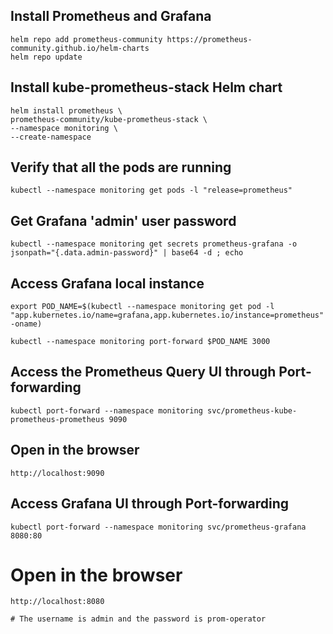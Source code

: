 ## Install Prometheus and Grafana

    helm repo add prometheus-community https://prometheus-community.github.io/helm-charts
    helm repo update

## Install kube-prometheus-stack Helm chart
    helm install prometheus \
    prometheus-community/kube-prometheus-stack \
    --namespace monitoring \
    --create-namespace

## Verify that all the pods are running
    kubectl --namespace monitoring get pods -l "release=prometheus"

## Get Grafana 'admin' user password
    kubectl --namespace monitoring get secrets prometheus-grafana -o jsonpath="{.data.admin-password}" | base64 -d ; echo

## Access Grafana local instance
    export POD_NAME=$(kubectl --namespace monitoring get pod -l "app.kubernetes.io/name=grafana,app.kubernetes.io/instance=prometheus" -oname)

    kubectl --namespace monitoring port-forward $POD_NAME 3000


## Access the Prometheus Query UI through Port-forwarding
    kubectl port-forward --namespace monitoring svc/prometheus-kube-prometheus-prometheus 9090

## Open in the browser
    http://localhost:9090 

 

## Access Grafana UI through Port-forwarding
    kubectl port-forward --namespace monitoring svc/prometheus-grafana 8080:80

# Open in the browser
    http://localhost:8080

    # The username is admin and the password is prom-operator
